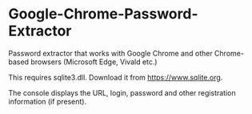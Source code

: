 # Google-Chrome-Password-Extractor

Password extractor that works with Google Chrome and other Chrome-based browsers (Microsoft Edge, Vivald etc.)

This requires sqlite3.dll. Download it from https://www.sqlite.org.

The console displays the URL, login, password and other registration information (if present).

